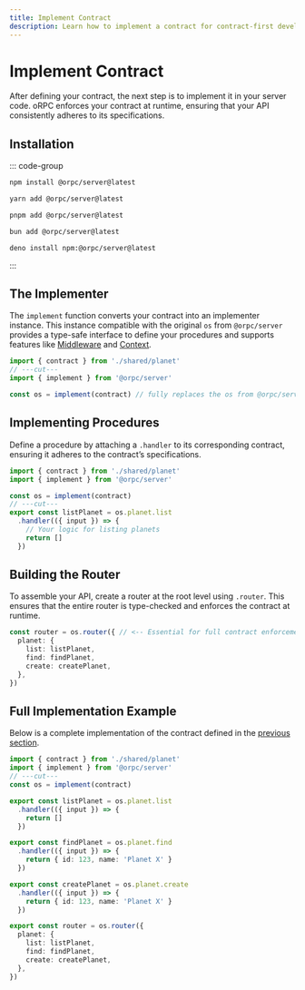 ```yaml
---
title: Implement Contract
description: Learn how to implement a contract for contract-first development in oRPC
---
```


# Implement Contract

After defining your contract, the next step is to implement it in your server code. oRPC enforces your contract at runtime, ensuring that your API consistently adheres to its specifications.

## Installation

::: code-group

```sh [npm]
npm install @orpc/server@latest
```

```sh [yarn]
yarn add @orpc/server@latest
```

```sh [pnpm]
pnpm add @orpc/server@latest
```

```sh [bun]
bun add @orpc/server@latest
```

```sh [deno]
deno install npm:@orpc/server@latest
```

:::

## The Implementer

The `implement` function converts your contract into an implementer instance. This instance compatible with the original `os` from `@orpc/server` provides a type-safe interface to define your procedures and supports features like [Middleware](/docs/middleware) and [Context](/docs/context).

```ts twoslash
import { contract } from './shared/planet'
// ---cut---
import { implement } from '@orpc/server'

const os = implement(contract) // fully replaces the os from @orpc/server
```

## Implementing Procedures

Define a procedure by attaching a `.handler` to its corresponding contract, ensuring it adheres to the contract’s specifications.

```ts twoslash
import { contract } from './shared/planet'
import { implement } from '@orpc/server'

const os = implement(contract)
// ---cut---
export const listPlanet = os.planet.list
  .handler(({ input }) => {
    // Your logic for listing planets
    return []
  })
```

## Building the Router

To assemble your API, create a router at the root level using `.router`. This ensures that the entire router is type-checked and enforces the contract at runtime.

```ts
const router = os.router({ // <-- Essential for full contract enforcement
  planet: {
    list: listPlanet,
    find: findPlanet,
    create: createPlanet,
  },
})
```

## Full Implementation Example

Below is a complete implementation of the contract defined in the [previous section](/docs/contract-first/define-contract).

```ts twoslash
import { contract } from './shared/planet'
import { implement } from '@orpc/server'
// ---cut---
const os = implement(contract)

export const listPlanet = os.planet.list
  .handler(({ input }) => {
    return []
  })

export const findPlanet = os.planet.find
  .handler(({ input }) => {
    return { id: 123, name: 'Planet X' }
  })

export const createPlanet = os.planet.create
  .handler(({ input }) => {
    return { id: 123, name: 'Planet X' }
  })

export const router = os.router({
  planet: {
    list: listPlanet,
    find: findPlanet,
    create: createPlanet,
  },
})
```
